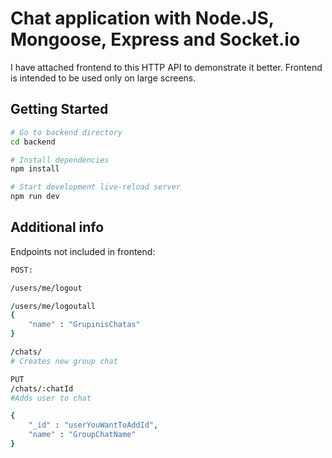 Chat application with Node.JS, Mongoose, Express and Socket.io
==================================

I have attached frontend to this HTTP API to demonstrate it better.
Frontend is intended to be used only on large screens.


Getting Started
---------------

```sh
# Go to backend directory
cd backend

# Install dependencies
npm install

# Start development live-reload server
npm run dev
```

Additional info
----------------

Endpoints not included in frontend:
```sh
POST:

/users/me/logout  

/users/me/logoutall
{
	"name" : "GrupinisChatas"
}

/chats/
# Creates new group chat

PUT 
/chats/:chatId 
#Adds user to chat

{
	"_id" : "userYouWantToAddId",
	"name" : "GroupChatName"
}
```





